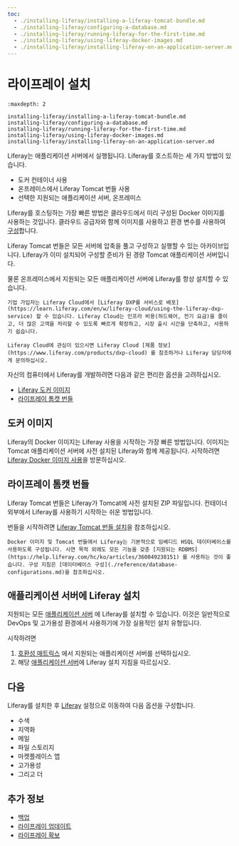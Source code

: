 ```yaml
---
toc:
  - ./installing-liferay/installing-a-liferay-tomcat-bundle.md
  - ./installing-liferay/configuring-a-database.md
  - ./installing-liferay/running-liferay-for-the-first-time.md
  - ./installing-liferay/using-liferay-docker-images.md
  - ./installing-liferay/installing-liferay-on-an-application-server.md
---
```


# 라이프레이 설치

```{toctree}
:maxdepth: 2

installing-liferay/installing-a-liferay-tomcat-bundle.md
installing-liferay/configuring-a-database.md
installing-liferay/running-liferay-for-the-first-time.md
installing-liferay/using-liferay-docker-images.md
installing-liferay/installing-liferay-on-an-application-server.md
```

Liferay는 애플리케이션 서버에서 실행됩니다. Liferay를 호스트하는 세 가지 방법이 있습니다.

* 도커 컨테이너 사용
* 온프레미스에서 Liferay Tomcat 번들 사용
* 선택한 지원되는 애플리케이션 서버, 온프레미스

Liferay를 호스팅하는 가장 빠른 방법은 클라우드에서 미리 구성된 Docker 이미지를 사용하는 것입니다. 클라우드 공급자와 함께 이미지를 사용하고 환경 변수를 사용하여 [구성](./installing-liferay/using-liferay-docker-images.md)합니다.

Liferay Tomcat 번들은 모든 서버에 압축을 풀고 구성하고 실행할 수 있는 아카이브입니다. Liferay가 이미 설치되어 구성할 준비가 된 경량 Tomcat 애플리케이션 서버입니다. 

물론 온프레미스에서 지원되는 모든 애플리케이션 서버에 Liferay를 항상 설치할 수 있습니다. 

```{note}
기업 가입자는 Liferay Cloud에서 [Liferay DXP를 서비스로 배포](https://learn.liferay.com/en/w/liferay-cloud/using-the-liferay-dxp-service) 할 수 있습니다. Liferay Cloud는 인프라 비용(하드웨어, 전기 요금)을 줄이고, 더 많은 고객을 처리할 수 있도록 빠르게 확장하고, 시장 출시 시간을 단축하고, 사용하기 쉽습니다.

Liferay Cloud에 관심이 있으시면 Liferay Cloud [제품 정보](https://www.liferay.com/products/dxp-cloud) 를 참조하거나 Liferay 담당자에게 문의하십시오.
```

자신의 컴퓨터에서 Liferay를 개발하려면 다음과 같은 편리한 옵션을 고려하십시오.

* [Liferay 도커 이미지](#docker-image)
* [라이프레이 톰캣 번들](#liferay-tomcat-bundle)

## 도커 이미지

Liferay의 Docker 이미지는 Liferay 사용을 시작하는 가장 빠른 방법입니다. 이미지는 Tomcat 애플리케이션 서버에 사전 설치된 Liferay와 함께 제공됩니다. 시작하려면 [Liferay Docker 이미지 사용](./installing-liferay/using-liferay-docker-images.md)을 방문하십시오.

## 라이프레이 톰캣 번들

Liferay Tomcat 번들은 Liferay가 Tomcat에 사전 설치된 ZIP 파일입니다. 컨테이너 외부에서 Liferay를 사용하기 시작하는 쉬운 방법입니다.

번들을 시작하려면 [Liferay Tomcat 번들 설치](./installing-liferay/installing-a-liferay-tomcat-bundle.md)을 참조하십시오.

```{warning}
Docker 이미지 및 Tomcat 번들에서 Liferay는 기본적으로 임베디드 HSQL 데이터베이스를 사용하도록 구성됩니다. 시연 목적 외에도 모든 기능을 갖춘 [지원되는 RDBMS](https://help.liferay.com/hc/ko/articles/360049238151) 를 사용하는 것이 좋습니다. 구성 지침은 [데이터베이스 구성](./reference/database-configurations.md)을 참조하십시오.
```

## 애플리케이션 서버에 Liferay 설치

지원되는 모든 [애플리케이션 서버](https://help.liferay.com/hc/ko/articles/360049238151) 에 Liferay를 설치할 수 있습니다. 이것은 일반적으로 DevOps 및 고가용성 환경에서 사용하기에 가장 실용적인 설치 유형입니다.

시작하려면

1. [호환성 매트릭스](https://help.liferay.com/hc/ko/articles/360049238151) 에서 지원되는 애플리케이션 서버를 선택하십시오.
1. 해당 [애플리케이션 서버](./installing-liferay/installing-liferay-on-an-application-server.md)에 Liferay 설치 지침을 따르십시오.

## 다음

Liferay를 설치한 후 [Liferay](./setting-up-liferay.md) 설정으로 이동하여 다음 옵션을 구성합니다.

* 수색
* 지역화
* 메일
* 파일 스토리지
* 마켓플레이스 앱
* 고가용성
* 그리고 더

## 추가 정보

* [백업](./maintaining-a-liferay-installation/backing-up.md)
* [라이프레이 업데이트](./maintaining-a-liferay-installation/updating-liferay.md)
* [라이프레이 확보](./securing-liferay.md)
